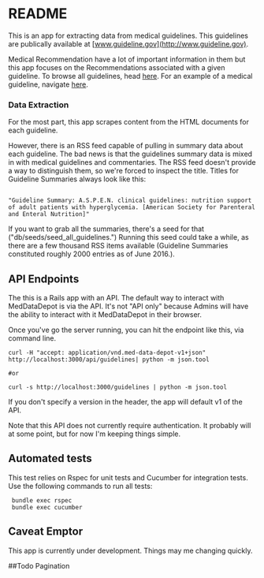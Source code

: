 # README

This is an app for extracting data from medical guidelines.  This guidelines are
publically available at [www.guideline.gov](http://www.guideline.gov).

Medical Recommendation have a lot of important information in them
but this app focuses on the Recommendations associated with a given guideline.
To browse all guidelines, head [here](http://www.guideline.gov/browse/by-topic.aspx).
For an example of a medical guideline, navigate [here](http://www.guideline.gov/content.aspx?id=34838).

### Data Extraction

For the most part, this app scrapes content from the HTML documents
for each guideline.

However, there is an RSS feed capable of pulling in summary data about each guideline. 
The bad news is that the guidelines summary data is mixed in with medical guidelines 
and commentaries. The RSS feed doesn't provide a way to distinguish them, so we're 
forced to inspect the title.  Titles for Guideline Summaries always look like this:


```

"Guideline Summary: A.S.P.E.N. clinical guidelines: nutrition support of adult patients with hyperglycemia. [American Society for Parenteral and Enteral Nutrition]"

```

If you want to grab all the summaries, there's a seed for that
("db/seeds/seed_all_guidelines.") Running this seed could take a while, as 
there are a few thousand RSS items available (Guideline Summaries constituted 
roughly 2000 entries as of June 2016.).


## API Endpoints

The this is a Rails app with an API. The default way to interact with MedDataDepot is via
the API. It's not "API only" because Admins will have the ability to interact with it
MedDataDepot in their browser.

Once you've go the server running, you can hit the endpoint like this, via command line.

```
curl -H "accept: application/vnd.med-data-depot-v1+json" http://localhost:3000/api/guidelines| python -m json.tool  

#or

curl -s http://localhost:3000/guidelines | python -m json.tool

```

If you don't specify a version in the header, the app  will default v1 of the API.


Note that this API does not currently require authentication.  It probably will at some
point, but for now I'm keeping things simple.


## Automated tests
This test relies on Rspec for unit tests and Cucumber for integration tests.
Use the following commands to run all tests:

```
 bundle exec rspec
 bundle exec cucumber
```

## Caveat Emptor

This app is currently under development.  Things may me changing quickly.


##Todo
Pagination
